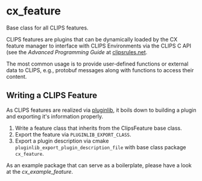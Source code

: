 # cx_feature
Base class for all CLIPS features.

CLIPS features are plugins that can be dynamically loaded by the CX feature
manager to interface with CLIPS Environments via the CLIPS C API (see the
*Advanced Programming Guide* at [clipsrules.net](https://clipsrules.net/).

The most common usage is to provide user-defined functions or external data
to CLIPS, e.g., protobuf messages along with functions to access their content.

## Writing a CLIPS Feature
As CLIPS features are realized via [pluginlib](https://docs.ros.org/en/rolling/Tutorials/Beginner-Client-Libraries/Pluginlib.html), it boils down to building a plugin and exporting it's information properly.

1. Write a feature class that inherits from the ClipsFeature base class.
2. Export the feature via `PLUGINLIB_EXPORT_CLASS`.
3. Export a plugin description via cmake `pluginlib_export_plugin_description_file` with base class package `cx_feature`.

As an example package that can serve as a boilerplate, please have a look at the *cx_example_feature*.
